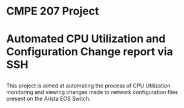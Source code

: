 
# CMPE 207 Project <h1> 

# Automated CPU Utilization and Configuration Change report via SSH <h2>
  
  
This project is aimed at automating the process of CPU Utilization monitoring and viewing changes made to network configuration files present on the Arista EOS Switch.
